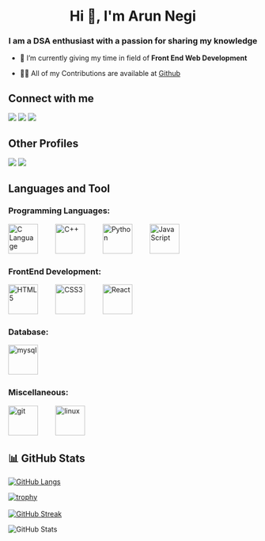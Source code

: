 <!-- ![MasterHead](/github-header-image.png)-->
<h1 align="center">Hi 👋, I'm Arun Negi</h1>
<h3 align="center">I am a DSA enthusiast with a passion for sharing my knowledge</h3>

<!-- 🔭 I’m currently working on [E-Commerce Website](https://github.com/saurabhnegi35/Ecommerce_Web_App_React)-->

- 🌱 I’m currently giving my time in field of **Front End Web Development**

- 👨‍💻 All of my Contributions are available at [Github](https://github.com/arunnegi-07)


## Connect with me

[<img src="https://img.shields.io/badge/LinkedIn-0077B5?style=for-the-badge&logo=linkedin&logoColor=white" />](https://www.linkedin.com/in/arun-negi-483a7a259/)
[<img src="https://img.shields.io/badge/Gmail-D14836?style=for-the-badge&logo=gmail&logoColor=white" />](mailto:reacharunnegi@gmail.com)
[<img src="https://img.shields.io/badge/GitHub-100000?style=for-the-badge&logo=github&logoColor=white" />](https://github.com/arunnegi-07)


## Other Profiles

[<img src="https://img.shields.io/badge/-LeetCode-FFA116?style=for-the-badge&logo=LeetCode&logoColor=black" />](https://leetcode.com/arunnegi_07/)
[<img src="https://img.shields.io/badge/-GeekForGeeks-2F8D46?style=for-the-badge&logo=GeeksForGeeks&logoColor=black" />](https://auth.geeksforgeeks.org/user/reacharunnegi)

## Languages and Tool
<div>
  <h3 align="left">Programming Languages:</h3>
  <img src="https://upload.wikimedia.org/wikipedia/commons/1/18/C_Programming_Language.svg" alt="C Language" width="60" height="60"> &nbsp &nbsp &nbsp &nbsp 
  <img src="https://upload.wikimedia.org/wikipedia/commons/1/18/ISO_C%2B%2B_Logo.svg" alt="C++" width="60" height="60" href="https://en.cppreference.com/w/" target="_blank" > &nbsp &nbsp &nbsp &nbsp
  <img src="https://upload.wikimedia.org/wikipedia/commons/c/c3/Python-logo-notext.svg" alt="Python" width="60" height="60"/> </img>  &nbsp &nbsp &nbsp &nbsp
  <img src="https://upload.wikimedia.org/wikipedia/commons/6/6a/JavaScript-logo.png" alt="JavaScript" width="60" height="60"/> </img>  &nbsp &nbsp &nbsp &nbsp
</div>

<div>
  <h3 align="left">FrontEnd Development:</h3>
  <img src="https://upload.wikimedia.org/wikipedia/commons/6/61/HTML5_logo_and_wordmark.svg" alt="HTML5" width="60" height="60"/> </img>  &nbsp &nbsp &nbsp &nbsp
  <img src="https://upload.wikimedia.org/wikipedia/commons/d/d5/CSS3_logo_and_wordmark.svg" alt="CSS3" width="60" height="60"/> </img>  &nbsp &nbsp &nbsp &nbsp
  <img src="https://upload.wikimedia.org/wikipedia/commons/a/a7/React-icon.svg" alt="React" width="60" height="60"/> </a>  &nbsp &nbsp &nbsp &nbsp
</div>

<div>
  <h3 align="left">Database:</h3>
   <img src="https://icons8.com/icon/UFXRpPFebwa2/mysql-logo" alt="mysql" width="60" height="60"/> </img> &nbsp &nbsp &nbsp &nbsp 
  
</div> 

<div>
  <h3 align="left">Miscellaneous:</h3>
  <img src="https://www.vectorlogo.zone/logos/git-scm/git-scm-icon.svg" alt="git" width="60" height="60"/> </img> &nbsp &nbsp &nbsp &nbsp 
  <img src="https://upload.wikimedia.org/wikipedia/commons/3/35/Tux.svg" alt="linux" width="60" height="60"/> </img> 
</div>

## 📊 GitHub Stats

<p align="left">


[![GitHub Langs](https://github-readme-stats.vercel.app/api/top-langs/?username=arunnegi-07&theme=radical&hide_border=true&layout=compact)](https://github.com/arunnegi-07/github-readme-stats)
<br />


[![trophy](https://github-profile-trophy.vercel.app/?username=arunnegi-07&theme=radical)](https://github.com/arunnegi-07)
<br />
<br />
[![GitHub Streak](https://github-readme-streak-stats.herokuapp.com?user=arunnegi-07&theme=radical&hide_border=true&date_format=M%20j%5B%2C%20Y%5D)](https://git.io/streak-stats)
<br />

 ![GitHub Stats](https://github-readme-stats.vercel.app/api?username=arunnegi-07&theme=radical&show_icons=true&hide_border=true)
<br />